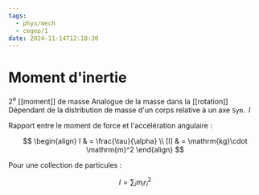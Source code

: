 ```yaml
---
tags:
  - phys/mech
  - cegep/1
date: 2024-11-14T12:18:30
---
```


# Moment d'inertie

2<sup>e</sup> [[moment]] de masse
Analogue de la masse dans la [[rotation]]
Dépendant de la distribution de masse d'un corps relative à un axe
`Sym.` $I$

Rapport entre le moment de force et l'accélération angulaire :

$$
\begin{align}
I & = \frac{\tau}{\alpha} \\
[I] & = \mathrm{kg}\cdot \mathrm{m}^2
\end{align}
$$

Pour une collection de particules :

$$
I = \sum_i m_ir_i^2
$$
